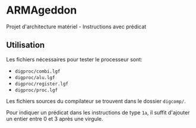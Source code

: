 # ARMAgeddon
Projet d'architecture matériel - Instructions avec prédicat

## Utilisation
Les fichiers nécessaires pour tester le processeur sont:
- `digproc/combi.lgf`
- `digproc/alu.lgf`
- `digproc/register.lgf`
- `digproc/proc.lgf`

Les fichiers sources du compilateur se trouvent dans le dossier `digcomp/`.

Pour indiquer un prédicat dans les instructions de type `1a`, il suffit d'ajouter un entier entre 0 et 3 après une virgule.
